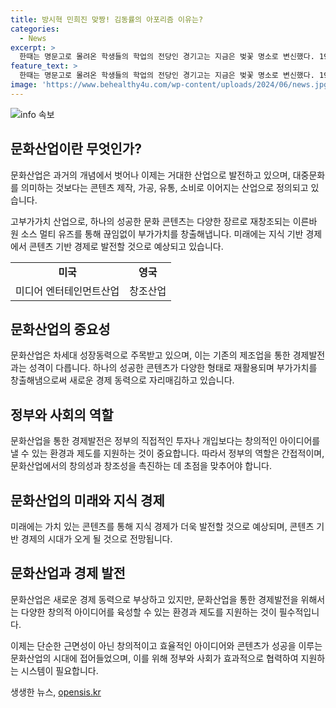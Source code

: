 ```yaml
---
title: 방시혁 민희진 맞짱! 김동률의 아포리즘 이유는?
categories:
  - News
excerpt: >
  한때는 명문고로 몰려온 학생들의 학업의 전당인 경기고는 지금은 벚꽃 명소로 변신했다. 1900년에 개교된 이 문화산업 아이콘은 백범 김구 선생의 소원과 함께 자랐다. 문화산업의 본질은 변하고 있으며, 콘텐츠 산업이 중심으로 자리잡고 있다. 이로써 차세대 성장동력으로 인식되고 있으며, 고부가가치 산업으로 주목받고 있다. 그러나 이를 위한 정부와 사회의 역할은 여전히 제한적이며, 창의적인 아이디어 유발과 제도 구축이 필수적이다. 더불어 산업의 성공을 위한 강박적인 시각보다는 산업의 본질과 특성을 이해하고 육성해야 한다.
feature_text: >
  한때는 명문고로 몰려온 학생들의 학업의 전당인 경기고는 지금은 벚꽃 명소로 변신했다. 1900년에 개교된 이 문화산업 아이콘은 백범 김구 선생의 소원과 함께 자랐다. 문화산업의 본질은 변하고 있으며, 콘텐츠 산업이 중심으로 자리잡고 있다. 이로써 차세대 성장동력으로 인식되고 있으며, 고부가가치 산업으로 주목받고 있다. 그러나 이를 위한 정부와 사회의 역할은 여전히 제한적이며, 창의적인 아이디어 유발과 제도 구축이 필수적이다. 더불어 산업의 성공을 위한 강박적인 시각보다는 산업의 본질과 특성을 이해하고 육성해야 한다.
image: 'https://www.behealthy4u.com/wp-content/uploads/2024/06/news.jpg'
---
```


<p><img src="https://www.behealthy4u.com/wp-content/uploads/2024/06/news.jpg" alt="info 속보" /></p>

<h2 data-ke-size="size26">문화산업이란 무엇인가?</h2>

<p data-ke-size="size16">문화산업은 과거의 개념에서 벗어나 이제는 거대한 산업으로 발전하고 있으며, 대중문화를 의미하는 것보다는 콘텐츠 제작, 가공, 유통, 소비로 이어지는 산업으로 정의되고 있습니다.</p>

<p data-ke-size="size16">고부가가치 산업으로, 하나의 성공한 문화 콘텐츠는 다양한 장르로 재창조되는 이른바 원 소스 멀티 유즈를 통해 끊임없이 부가가치를 창출해냅니다. 미래에는 지식 기반 경제에서 콘텐츠 기반 경제로 발전할 것으로 예상되고 있습니다.</p>

<table>
    <tr>
        <td style="text-align: center; height: 17px;"><b>미국</b></td>
        <td style="text-align: center; height: 17px;"><b>영국</b></td>
    </tr>
    <tr>
        <td style="text-align: center; height: 17px;">미디어 엔터테인먼트산업</td>
        <td style="text-align: center; height: 17px;">창조산업</td>
    </tr>
</table>

<h2 data-ke-size="size26">문화산업의 중요성</h2>

<p data-ke-size="size16">문화산업은 차세대 성장동력으로 주목받고 있으며, 이는 기존의 제조업을 통한 경제발전과는 성격이 다릅니다. 하나의 성공한 콘텐츠가 다양한 형태로 재활용되며 부가가치를 창출해냄으로써 새로운 경제 동력으로 자리매김하고 있습니다.</p>

<h2 data-ke-size="size26">정부와 사회의 역할</h2>

<p data-ke-size="size16">문화산업을 통한 경제발전은 정부의 직접적인 투자나 개입보다는 창의적인 아이디어를 낼 수 있는 환경과 제도를 지원하는 것이 중요합니다. 따라서 정부의 역할은 간접적이며, 문화산업에서의 창의성과 창조성을 촉진하는 데 초점을 맞추어야 합니다.</p>

<h2 data-ke-size="size26">문화산업의 미래와 지식 경제</h2>

<p data-ke-size="size16">미래에는 가치 있는 콘텐츠를 통해 지식 경제가 더욱 발전할 것으로 예상되며, 콘텐츠 기반 경제의 시대가 오게 될 것으로 전망됩니다.</p>

<h2 data-ke-size="size26">문화산업과 경제 발전</h2>

<p data-ke-size="size16">문화산업은 새로운 경제 동력으로 부상하고 있지만, 문화산업을 통한 경제발전을 위해서는 다양한 창의적 아이디어를 육성할 수 있는 환경과 제도를 지원하는 것이 필수적입니다.</p>

<p data-ke-size="size16">이제는 단순한 근면성이 아닌 창의적이고 효율적인 아이디어와 콘텐츠가 성공을 이루는 문화산업의 시대에 접어들었으며, 이를 위해 정부와 사회가 효과적으로 협력하여 지원하는 시스템이 필요합니다.</p>
생생한 뉴스, <a href="https://opensis.kr" rel="dofollow">opensis.kr</a>



